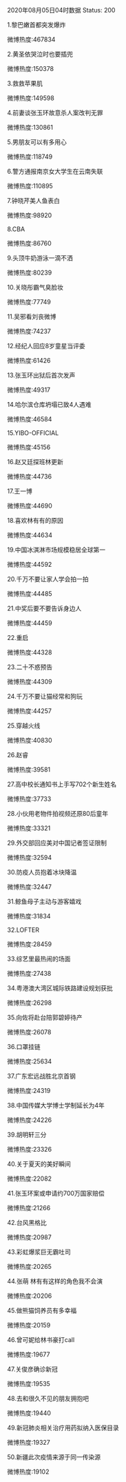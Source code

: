 2020年08月05日04时数据
Status: 200

1.黎巴嫩首都突发爆炸

微博热度:467834

2.黄圣依哭泣时也要插兜

微博热度:150378

3.救救苹果肌

微博热度:149598

4.前妻谈张玉环故意杀人案改判无罪

微博热度:130861

5.男朋友可以有多用心

微博热度:118749

6.警方通报南京女大学生在云南失联

微博热度:110895

7.钟晓芹美人鱼表白

微博热度:98920

8.CBA

微博热度:86760

9.头顶牛奶游泳一滴不洒

微博热度:80239

10.关晓彤霸气臭脸妆

微博热度:77749

11.吴邪看刘丧微博

微博热度:74237

12.经纪人回应8岁童星当评委

微博热度:61426

13.张玉环出狱后首次发声

微博热度:49317

14.哈尔滨仓库坍塌已致4人遇难

微博热度:46584

15.YIBO-OFFICIAL

微博热度:45156

16.赵又廷探班林更新

微博热度:44736

17.王一博

微博热度:44690

18.喜欢林有有的原因

微博热度:44634

19.中国冰淇淋市场规模稳居全球第一

微博热度:44592

20.千万不要让家人学会拍一拍

微博热度:44485

21.中奖后要不要告诉身边人

微博热度:44459

22.重启

微博热度:44328

23.二十不惑预告

微博热度:44309

24.千万不要让猫经常和狗玩

微博热度:44257

25.穿越火线

微博热度:40830

26.赵睿

微博热度:39581

27.高中校长通知书上手写702个新生姓名

微博热度:37733

28.小伙用老物件拍视频还原80后童年

微博热度:33321

29.外交部回应美对中国记者签证限制

微博热度:32594

30.防疫人员抱着冰块降温

微博热度:32447

31.鲸鱼母子主动与游客嬉戏

微博热度:31834

32.LOFTER

微博热度:28459

33.综艺里最热闹的场面

微博热度:27438

34.粤港澳大湾区城际铁路建设规划获批

微博热度:26298

35.向佐将赴台陪郭碧婷待产

微博热度:26078

36.口罩挂链

微博热度:25634

37.广东宏远战胜北京首钢

微博热度:24319

38.中国传媒大学博士学制延长为4年

微博热度:24226

39.胡明轩三分

微博热度:23326

40.关于夏天的美好瞬间

微博热度:22082

41.张玉环案或申请约700万国家赔偿

微博热度:21266

42.台风黑格比

微博热度:20987

43.彩虹爆浆巨无霸吐司

微博热度:20265

44.张萌 林有有这样的角色我不会演

微博热度:20206

45.做熊猫饲养员有多幸福

微博热度:20159

46.曾可妮给林书豪打call

微博热度:19677

47.关俊彦确诊新冠

微博热度:19535

48.去和很久不见的朋友拥抱吧

微博热度:19440

49.新冠肺炎相关治疗用药拟纳入医保目录

微博热度:19327

50.新疆此次疫情来源于同一传染源

微博热度:19102

